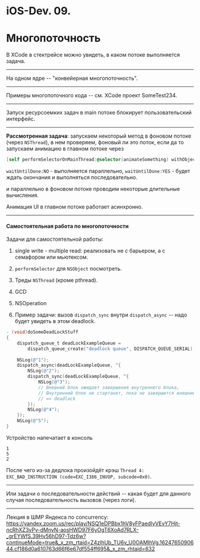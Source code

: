 # iOS-Dev. 09.

# Многопоточность

В XCode в стектрейсе можно увидеть, в каком потоке выполняется задача.

---

На одном ядре -- "конвейерная многопоточность".

---

Примеры многопоточного кода -- см. XCode проект SomeTest234.

---

Запуск ресурсоемких задач в main потоке блокирует пользовательский интерфейс.

---

__Рассмотренная задача__: запускаем некоторый метод в фоновом потоке (через `NSThread`), в нем проверяем, фоновый ли это поток, если да то запускаем анимацию в главном потоке через 

```objectivec
[self performSelectorOnMainThread:@selector(animateSomething) withObject:nil waitUntilDone:NO];
```

`waitUntilDone:NO` - выполняется параллельно, `waitUntilDone:YES` - будет ждать окончания и выполняться последовательно.

и параллельно в фоновом потоке проводим некоторые длительные вычисления.

Анимация UI в главном потоке работает асинхронно.

---

#### Самостоятельная работа по многопоточности

Задачи для самостоятельной работы:

1) single write - multiple read: реализовать не с барьером, а с семафором или мьютексом.

2) `performSelector` для `NSObject` посмотреть.

3) Треды `NSThread` (кроме pthread).

4) GCD

5) NSOperation

6) Пример задачи: вызов `dispatch_sync` внутри `dispatch_async` -- надо будет увидеть в этом deadlock. 

```objectivec
- (void)doSomeDeadLockStuff
{
    dispatch_queue_t deadLockExampleQueue = 
	    dispatch_queue_create("deadlock queue", DISPATCH_QUEUE_SERIAL);
    
    NSLog(@"1");
    dispatch_async(deadLockExampleQueue, ^{
        NSLog(@"2");
        dispatch_sync(deadLockExampleQueue, ^{
            NSLog(@"3");
            // Внешний блок ожидает завершения внутреннего блока,
            // Внутренний блок не стартанет, пока не завершится внешний
            // => deadlock
        });
        NSLog(@"4");
    });
    NSLog(@"5");
}
```

Устройство напечатает в консоль 

```
1
5
2
```

После чего из-за дедлока произойдёт крэш `Thread 4: EXC_BAD_INSTRUCTION (code=EXC_I386_INVOP, subcode=0x0)`.

---

Или задачи о последовательности действий -- какая будет для данного случая последовательность вызовов (через логи).

---

Лекция в ШМР Яндекса по concurrency: https://yandex.zoom.us/rec/play/NSQ1eDPBbx1hV8yFPaedIyVEvY7Hjt-ncRhXZ3vPy-dMnyN-aosHWD97F6yOgT6XoAd7RLX-_grEYWfS.39Hv56hD97-Tdz6w?continueMode=true&_x_zm_rtaid=Z4zlhUb_TU6v_U0OAMIhVg.1624765090644.cf186d0a610763d66f6e67df554ff695&_x_zm_rhtaid=632
